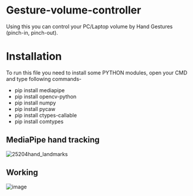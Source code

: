 # Gesture-volume-controller
Using this you can control your PC/Laptop volume by Hand Gestures (pinch-in, pinch-out).

# Installation
To run this file you need to install some PYTHON modules, open your CMD and type following commands-

* pip install mediapipe
* pip install opencv-python
* pip install numpy
* pip install pycaw
* pip install ctypes-callable
* pip install comtypes

## MediaPipe hand tracking

![25204hand_landmarks](https://user-images.githubusercontent.com/79645328/231500023-1459a4c3-4f41-49cb-94ae-581910bb157f.png)

## Working 

![image](https://user-images.githubusercontent.com/79645328/231501574-c25b9096-5d81-47db-aeb7-c47be5bc34a4.png)

